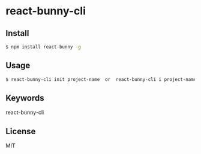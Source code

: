 # react-bunny-cli

## Install

```sh
$ npm install react-bunny -g
```

## Usage

```sh
$ react-bunny-cli init project-name  or  react-bunny-cli i project-name
```

## Keywords

react-bunny-cli

## License

MIT
